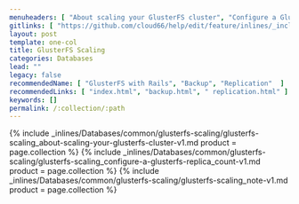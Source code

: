 ```yaml
---
menuheaders: [ "About scaling your GlusterFS cluster", "Configure a GlusterFS replica_count", "Note" ]
gitlinks: [ "https://github.com/cloud66/help/edit/feature/inlines/_includes/_inlines/Databases/common/glusterfs-scaling/glusterfs-scaling_contents-v1.md", "https://github.com/cloud66/help/edit/feature/inlines/_includes/_inlines/Databases/common/glusterfs-scaling/glusterfs-scaling_about-scaling-your-glusterfs-cluster-v1.md", "https://github.com/cloud66/help/edit/feature/inlines/_includes/_inlines/Databases/common/glusterfs-scaling/glusterfs-scaling_configure-a-glusterfs-replica_count-v1.md", "https://github.com/cloud66/help/edit/feature/inlines/_includes/_inlines/Databases/common/glusterfs-scaling/glusterfs-scaling_note-v1.md" ]
layout: post
template: one-col
title: GlusterFS Scaling
categories: Databases
lead: ""
legacy: false
recommendedName: [ "GlusterFS with Rails", "Backup", "Replication"  ]
recommendedLinks: [ "index.html", "backup.html", " replication.html" ]
keywords: []
permalink: /:collection/:path
---
```






<a href="#about-scaling-your-glusterfs-cluster"></a>{% include _inlines/Databases/common/glusterfs-scaling/glusterfs-scaling_about-scaling-your-glusterfs-cluster-v1.md  product = page.collection %}
<a href="#configure-a-glusterfs-replica_count"></a>{% include _inlines/Databases/common/glusterfs-scaling/glusterfs-scaling_configure-a-glusterfs-replica_count-v1.md  product = page.collection %}
<a href="#note"></a>{% include _inlines/Databases/common/glusterfs-scaling/glusterfs-scaling_note-v1.md  product = page.collection %}